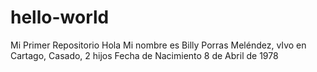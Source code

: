 # hello-world
Mi Primer Repositorio
Hola Mi nombre es Billy Porras Meléndez, vIvo en Cartago, Casado, 2 hijos
Fecha de Nacimiento  8 de Abril de 1978
